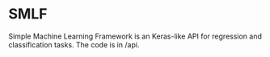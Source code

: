 # SMLF

Simple Machine Learning Framework is an Keras-like API for regression and classification tasks. The code is in /api. 
